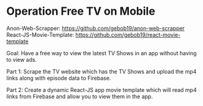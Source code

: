 # Operation Free TV on Mobile 

Anon-Web-Scrapper: https://github.com/gebob19/anon-web-scrapper </br>
React-JS-Movie-Template: https://github.com/gebob19/react-movie-template

Goal: Have a free way to view the latest TV Shows in an app without having to view ads. 

Part 1: Scrape the TV website which has the TV Shows and upload the mp4 links along with episode data to Firebase. </br>

Part 2: Create a dynamic React-JS app movie template which will read mp4 links from Firebase and allow you to view them in the app.

